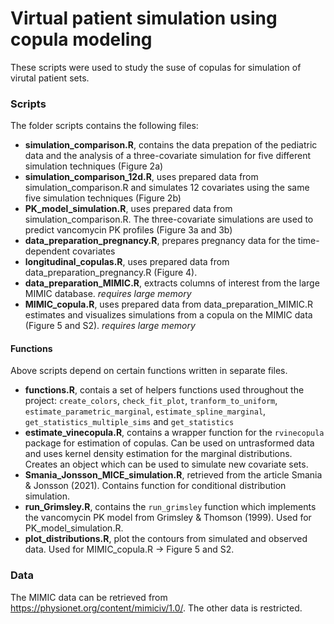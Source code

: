 # Virtual patient simulation using copula modeling

These scripts were used to study the suse of copulas for simulation of virutal patient sets.

### Scripts

The folder scripts contains the following files:

-   **simulation_comparison.R**, contains the data prepation of the pediatric data and the analysis of a three-covariate simulation for five different simulation techniques (Figure 2a)
-   **simulation_comparison_12d.R**, uses prepared data from simulation_comparison.R and simulates 12 covariates using the same five simulation techniques (Figure 2b)
-   **PK_model_simulation.R**, uses prepared data from simulation_comparison.R. The three-covariate simulations are used to predict vancomycin PK profiles (Figure 3a and 3b)
-   **data_preparation_pregnancy.R**, prepares pregnancy data for the time-dependent covariates
-   **longitudinal_copulas.R**, uses prepared data from data_preparation_pregnancy.R (Figure 4).
-   **data_preparation_MIMIC.R**, extracts columns of interest from the large MIMIC database. *requires large memory*
-   **MIMIC_copula.R**, uses prepared data from data_preparation_MIMIC.R estimates and visualizes simulations from a copula on the MIMIC data (Figure 5 and S2). *requires large memory*

#### Functions

Above scripts depend on certain functions written in separate files.

-   **functions.R**, contais a set of helpers functions used throughout the project: `create_colors`, `check_fit_plot`, `tranform_to_uniform`, `estimate_parametric_marginal`, `estimate_spline_marginal`, `get_statistics_multiple_sims` and `get_statistics`
-   **estimate_vinecopula.R**, contains a wrapper function for the `rvinecopula` package for estimation of copulas. Can be used on untrasformed data and uses kernel density estimation for the marginal distributions. Creates an object which can be used to simulate new covariate sets.
-   **Smania_Jonsson_MICE_simulation.R**, retrieved from the article Smania & Jonsson (2021). Contains function for conditional distribution simulation.
-   **run_Grimsley.R**, contains the `run_grimsley` function which implements the vancomycin PK model from Grimsley & Thomson (1999). Used for PK_model_simulation.R.
-   **plot_distributions.R**, plot the contours from simulated and observed data. Used for MIMIC_copula.R -\> Figure 5 and S2.

### Data

The MIMIC data can be retrieved from <https://physionet.org/content/mimiciv/1.0/>. The other data is restricted.
